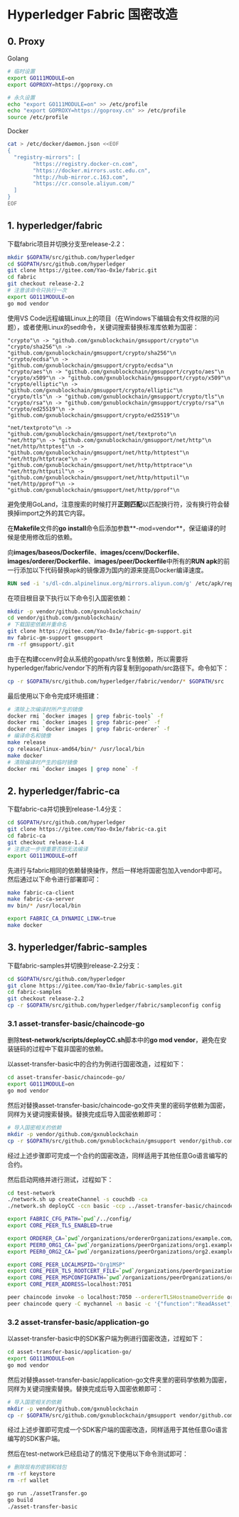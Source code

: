 # Hyperledger Fabric 国密改造

## 0. Proxy

Golang

```bash
# 临时设置
export GO111MODULE=on
export GOPROXY=https://goproxy.cn

# 永久设置
echo "export GO111MODULE=on" >> /etc/profile
echo "export GOPROXY=https://goproxy.cn" >> /etc/profile
source /etc/profile
```

Docker

```bash
cat > /etc/docker/daemon.json <<EOF
{
  "registry-mirrors": [
        "https://registry.docker-cn.com",
        "https://docker.mirrors.ustc.edu.cn",
        "http://hub-mirror.c.163.com",
        "https://cr.console.aliyun.com/"
  ]
}
EOF
```



## 1. hyperledger/fabric

下载fabric项目并切换分支至release-2.2：

```bash
mkdir $GOPATH/src/github.com/hyperledger
cd $GOPATH/src/github.com/hyperledger
git clone https://gitee.com/Yao-0x1e/fabric.git
cd fabric
git checkout release-2.2
# 注意该命令只执行一次
export GO111MODULE=on
go mod vendor
```

使用VS Code远程编辑Linux上的项目（在Windows下编辑会有文件权限的问题），或者使用Linux的sed命令，关键词搜索替换标准库依赖为国密：

```
"crypto"\n -> "github.com/gxnublockchain/gmsupport/crypto"\n
"crypto/sha256"\n -> "github.com/gxnublockchain/gmsupport/crypto/sha256"\n
"crypto/ecdsa"\n -> "github.com/gxnublockchain/gmsupport/crypto/ecdsa"\n
"crypto/aes"\n -> "github.com/gxnublockchain/gmsupport/crypto/aes"\n
"crypto/x509"\n -> "github.com/gxnublockchain/gmsupport/crypto/x509"\n
"crypto/elliptic"\n -> "github.com/gxnublockchain/gmsupport/crypto/elliptic"\n
"crypto/tls"\n -> "github.com/gxnublockchain/gmsupport/crypto/tls"\n
"crypto/rsa"\n -> "github.com/gxnublockchain/gmsupport/crypto/rsa"\n
"crypto/ed25519"\n -> "github.com/gxnublockchain/gmsupport/crypto/ed25519"\n

"net/textproto"\n -> "github.com/gxnublockchain/gmsupport/net/textproto"\n
"net/http"\n -> "github.com/gxnublockchain/gmsupport/net/http"\n
"net/http/httptest"\n -> "github.com/gxnublockchain/gmsupport/net/http/httptest"\n
"net/http/httptrace"\n -> "github.com/gxnublockchain/gmsupport/net/http/httptrace"\n
"net/http/httputil"\n -> "github.com/gxnublockchain/gmsupport/net/http/httputil"\n
"net/http/pprof"\n -> "github.com/gxnublockchain/gmsupport/net/http/pprof"\n
```

避免使用GoLand，注意搜索的时候打开**正则匹配**以匹配换行符，没有换行符会替换掉import之外的其它内容。

在**Makefile**文件的**go install**命令后添加参数**-mod=vendor**，保证编译的时候是使用修改后的依赖。

向**images/baseos/Dockerfile**、**images/ccenv/Dockerfile**、**images/orderer/Dockerfile**、**images/peer/Dockerfile**中所有的**RUN apk**的前一行添加以下代码替换apk的镜像源为国内的源来提高Docker编译速度。

```dockerfile
RUN sed -i 's/dl-cdn.alpinelinux.org/mirrors.aliyun.com/g' /etc/apk/repositories
```

在项目根目录下执行以下命令引入国密依赖：

```bash
mkdir -p vendor/github.com/gxnublockchain/
cd vendor/github.com/gxnublockchain/
# 下载国密依赖并重命名
git clone https://gitee.com/Yao-0x1e/fabric-gm-support.git
mv fabric-gm-support gmsupport
rm -rf gmsupport/.git
```

由于在构建ccenv时会从系统的gopath/src复制依赖，所以需要将hyperledger/fabric/vendor下的所有内容复制到gopath/src路径下。命令如下：

```bash
cp -r $GOPATH/src/github.com/hyperledger/fabric/vendor/* $GOPATH/src
```

最后使用以下命令完成环境搭建：

```bash
# 清除上次编译时所产生的镜像
docker rmi `docker images | grep fabric-tools` -f
docker rmi `docker images | grep fabric-peer` -f
docker rmi `docker images | grep fabric-orderer` -f
# 编译命名和镜像
make release
cp release/linux-amd64/bin/* /usr/local/bin
make docker
# 清除编译时产生的临时镜像
docker rmi `docker images | grep none` -f
```



## 2. hyperledger/fabric-ca

下载fabric-ca并切换到release-1.4分支：

```bash
cd $GOPATH/src/github.com/hyperledger
git clone https://gitee.com/Yao-0x1e/fabric-ca.git
cd fabric-ca
git checkout release-1.4
# 注意这一步很重要否则无法编译
export GO111MODULE=off
```

先进行与fabric相同的依赖替换操作，然后一样地将国密包加入vendor中即可。然后通过以下命令进行部署即可：

```bash
make fabric-ca-client
make fabric-ca-server
mv bin/* /usr/local/bin

export FABRIC_CA_DYNAMIC_LINK=true
make docker
```



## 3. hyperledger/fabric-samples

下载fabric-samples并切换到release-2.2分支：

```bash
cd $GOPATH/src/github.com/hyperledger
git clone https://gitee.com/Yao-0x1e/fabric-samples.git
cd fabric-samples
git checkout release-2.2
cp -r $GOPATH/src/github.com/hyperledger/fabric/sampleconfig config
```

### 3.1 asset-transfer-basic/chaincode-go

删除**test-network/scripts/deployCC.sh**脚本中的**go mod vendor**，避免在安装链码的过程中下载非国密的依赖。

以asset-transfer-basic中的合约为例进行国密改造，过程如下：

```bash
cd asset-transfer-basic/chaincode-go/
export GO111MODULE=on
go mod vendor
```

然后对替换asset-transfer-basic/chaincode-go文件夹里的密码学依赖为国密，同样为关键词搜索替换。替换完成后导入国密依赖即可：

```bash
# 导入国密相关的依赖
mkdir -p vendor/github.com/gxnublockchain
cp -r $GOPATH/src/github.com/gxnublockchain/gmsupport vendor/github.com/gxnublockchain
```

经过上述步骤即可完成一个合约的国密改造，同样适用于其他任意Go语言编写的合约。

然后启动网络并进行测试，过程如下：

```bash
cd test-network
./network.sh up createChannel -s couchdb -ca
./network.sh deployCC -ccn basic -ccp ../asset-transfer-basic/chaincode-go -ccl go

export FABRIC_CFG_PATH=`pwd`/../config/
export CORE_PEER_TLS_ENABLED=true

export ORDERER_CA=`pwd`/organizations/ordererOrganizations/example.com/orderers/orderer.example.com/msp/tlscacerts/tlsca.example.com-cert.pem
export PEER0_ORG1_CA=`pwd`/organizations/peerOrganizations/org1.example.com/peers/peer0.org1.example.com/tls/ca.crt
export PEER0_ORG2_CA=`pwd`/organizations/peerOrganizations/org2.example.com/peers/peer0.org2.example.com/tls/ca.crt

export CORE_PEER_LOCALMSPID="Org1MSP"
export CORE_PEER_TLS_ROOTCERT_FILE=`pwd`/organizations/peerOrganizations/org1.example.com/peers/peer0.org1.example.com/tls/ca.crt
export CORE_PEER_MSPCONFIGPATH=`pwd`/organizations/peerOrganizations/org1.example.com/users/Admin@org1.example.com/msp
export CORE_PEER_ADDRESS=localhost:7051

peer chaincode invoke -o localhost:7050 --ordererTLSHostnameOverride orderer.example.com --tls --cafile $ORDERER_CA -C mychannel -n basic --peerAddresses localhost:7051 --tlsRootCertFiles $PEER0_ORG1_CA --peerAddresses localhost:9051 --tlsRootCertFiles $PEER0_ORG2_CA -c '{"function":"InitLedger","Args":[]}'
peer chaincode query -C mychannel -n basic -c '{"function":"ReadAsset","Args":["asset1"]}'
```



### 3.2 asset-transfer-basic/application-go

以asset-transfer-basic中的SDK客户端为例进行国密改造，过程如下：

```bash
cd asset-transfer-basic/application-go/
export GO111MODULE=on
go mod vendor
```

然后对替换asset-transfer-basic/application-go文件夹里的密码学依赖为国密，同样为关键词搜索替换。替换完成后导入国密依赖即可：

```bash
# 导入国密相关的依赖
mkdir -p vendor/github.com/gxnublockchain
cp -r $GOPATH/src/github.com/gxnublockchain/gmsupport vendor/github.com/gxnublockchain
```

经过上述步骤即可完成一个SDK客户端的国密改造，同样适用于其他任意Go语言编写的SDK客户端。

然后在test-network已经启动了的情况下使用以下命令测试即可：

```bash
# 删除现有的密钥和钱包
rm -rf keystore
rm -rf wallet

go run ./assetTransfer.go
go build
./asset-transfer-basic
```

